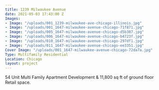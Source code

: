```yaml
---
title: 1239 Milwaukee Avenue
date: 2021-05-03 17:43:00 Z
Images:
- Image: "/uploads/001_1239-milwaukee-ave-chicago-illinois.jpg"
- Image: "/uploads/001_1647-milwaukee-avenue-chicago-71f871.jpg"
- Image: "/uploads/005_1647-milwaukee-avenue-chicago-d5b387.jpg"
- Image: "/uploads/006_1647-milwaukee-avenue-chicago-b4723f.jpg"
- Image: "/uploads/010_1647-milwaukee-avenue-chicago-297df1.jpg"
- Image: "/uploads/011_1647-milwaukee-avenue-chicago-ee3351.jpg"
Cover Image: "/uploads/001_1647-milwaukee-avenue-chicago-72da7a.jpg"
Type: Multifamily Residential
Location: Chicago
layout: project
---
```


54 Unit Multi Family Apartment Development & 11,800 sq ft of ground floor Retail space.

